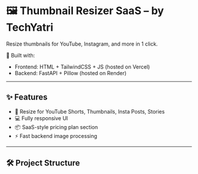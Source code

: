# 🖼️ Thumbnail Resizer SaaS – by TechYatri

Resize thumbnails for YouTube, Instagram, and more in 1 click.

🚀 Built with:
- Frontend: HTML + TailwindCSS + JS (hosted on Vercel)
- Backend: FastAPI + Pillow (hosted on Render)

---

## ✨ Features

- 🎯 Resize for YouTube Shorts, Thumbnails, Insta Posts, Stories
- 💻 Fully responsive UI
- 📦 SaaS-style pricing plan section
- ⚡ Fast backend image processing

---

## 🛠️ Project Structure


